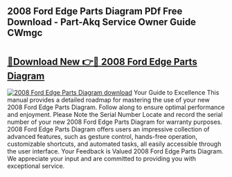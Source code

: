 ## 2008 Ford Edge Parts Diagram PDf Free Download - Part-Akq Service Owner Guide CWmgc

# <h2><a href="http://dfszyqg.blite.top/?on=2008+Ford+Edge+Parts+Diagram">🔗Download New 👉🔴 2008 Ford Edge Parts Diagram</a></h2>

[![2008 Ford Edge Parts Diagram download](https://i.imgur.com/lujVjoI.png)](http://dfszyqg.blite.top/?on=2008+Ford+Edge+Parts+Diagram)
Your Guide to Excellence This manual provides a detailed roadmap for mastering the use of your new 2008 Ford Edge Parts Diagram. Follow along to ensure optimal performance and enjoyment. Please Note the Serial Number Locate and record the serial number of your new 2008 Ford Edge Parts Diagram for warranty purposes. 2008 Ford Edge Parts Diagram offers users an impressive collection of advanced features, such as gesture control, hands-free operation, customizable shortcuts, and automated tasks, all easily accessible through the user interface. Your Feedback is Valued 2008 Ford Edge Parts Diagram. We appreciate your input and are committed to providing you with exceptional service.
